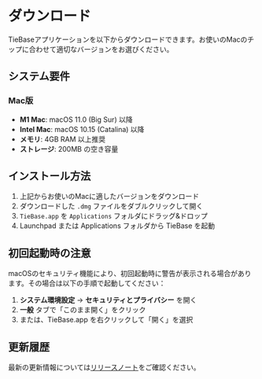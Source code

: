 # ダウンロード

TieBaseアプリケーションを以下からダウンロードできます。お使いのMacのチップに合わせて適切なバージョンをお選びください。

<script setup>
const macDownloads = [
  {
    name: 'TieBase for Mac',
    description: 'Mac向けのバージョンです。',
    url: 'https://github.com/tiebase/info/releases/download/v0.1.0/TieBase_0.1.0_x64.dmg',
    filename: 'TieBase_0.1.0_x64.dmg',
    size: '48.1 MB',
    version: 'v0.1.0'
  }
]

const oldVersions = [
  {
    name: 'v0.0.1',
    url: '/ja/release/v0.0.1'
  }
]
</script>

<DownloadLinks
  title="Mac版"
  :downloads="macDownloads"
/>

<VersionPopover
  label="旧バージョン"
  :links="oldVersions"
/> 

## システム要件

### Mac版
- **M1 Mac**: macOS 11.0 (Big Sur) 以降
- **Intel Mac**: macOS 10.15 (Catalina) 以降
- **メモリ**: 4GB RAM 以上推奨
- **ストレージ**: 200MB の空き容量

## インストール方法

1. 上記からお使いのMacに適したバージョンをダウンロード
2. ダウンロードした `.dmg` ファイルをダブルクリックして開く
3. `TieBase.app` を `Applications` フォルダにドラッグ&ドロップ
4. Launchpad または Applications フォルダから TieBase を起動

## 初回起動時の注意

macOSのセキュリティ機能により、初回起動時に警告が表示される場合があります。その場合は以下の手順で起動してください：

1. **システム環境設定** → **セキュリティとプライバシー** を開く
2. **一般** タブで「このまま開く」をクリック
3. または、TieBase.app を右クリックして「開く」を選択

<!-- ## サポート

ご質問やお困りのことがございましたら、以下までお気軽にお問い合わせください：

- [GitHub Issues](https://github.com/your-repo/tie/issues)
- [ドキュメント](/ja/docs/) -->

## 更新履歴

最新の更新情報については[リリースノート](/ja/release/)をご確認ください。
